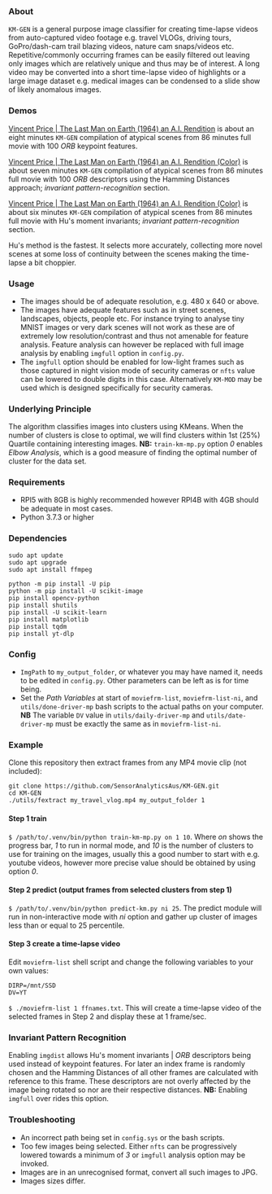 
### About ###
`KM-GEN` is a general purpose image classifier for creating time-lapse videos from auto-captured video footage e.g. travel VLOGs, driving tours, GoPro/dash-cam trail blazing videos, nature cam snaps/videos etc. Repetitive/commonly occurring frames can be easily filtered out leaving only images which are relatively unique and thus may be of interest. A long video may be converted into a short time-lapse video of highlights or a large image dataset e.g. medical images can be condensed to a slide show of likely anomalous images.

### Demos ###
[Vincent Price | The Last Man on Earth (1964) an A.I. Rendition](https://youtu.be/dgB6E9QJVKk?si=J3d7sTJOuMGVpvhK) is about an eight minutes `KM-GEN` compilation of atypical scenes from 86 minutes full movie with 100 *ORB* keypoint features.

[Vincent Price | The Last Man on Earth (1964) an A.I. Rendition (Color)](https://youtu.be/mgjJMnhwmpM) is about seven minutes `KM-GEN` compilation of atypical scenes from 86 minutes full movie with 100 *ORB* descriptors using the Hamming Distances approach; *invariant pattern-recognition* section.

[Vincent Price | The Last Man on Earth (1964) an A.I. Rendition (Color)](https://youtu.be/xaTTK8JK-Gs) is about six minutes `KM-GEN` compilation of atypical scenes from 86 minutes full movie with Hu's moment invariants; *invariant pattern-recognition* section.

Hu's method is the fastest. It selects more accurately, collecting more novel scenes at some loss of continuity between the scenes making the time-lapse a bit choppier.

### Usage
* The images should be of adequate resolution, e.g. 480 x 640 or above.
* The images have adequate features such as in street scenes, landscapes, objects, people etc. For instance trying to analyse tiny MNIST images or very dark scenes will not work as these are of extremely low resolution/contrast and thus not amenable for feature analysis. Feature analysis can however be replaced with full image analysis by enabling `imgfull` option in `config.py`. 
* The `imgfull` option should be enabled for low-light frames such as those captured in night vision mode of security cameras or `nfts` value can be lowered to double digits in this case. Alternatively `KM-MOD` may be used which is designed specifically for security cameras.

### Underlying Principle
The algorithm classifies images into clusters using KMeans. When the number of clusters is close to optimal, we will find clusters within 1st (25%) Quartile containing interesting images. 
**NB:** `train-km-mp.py` option *0* enables *Elbow Analysis*, which is a good measure of finding the optimal number of cluster for the data set.

### Requirements
* RPI5 with 8GB is highly recommended however RPI4B with 4GB should be adequate in most cases.
* Python 3.7.3 or higher

### Dependencies
```
sudo apt update
sudo apt upgrade
sudo apt install ffmpeg

python -m pip install -U pip
python -m pip install -U scikit-image 
pip install opencv-python
pip install shutils
pip install -U scikit-learn
pip install matplotlib
pip install tqdm
pip install yt-dlp
```

### Config
* `ImgPath` to `my_output_folder`, or whatever you may have named it, needs to be edited in `config.py`. Other parameters can be left as is for time being.
* Set the *Path Variables* at start of `moviefrm-list`, `moviefrm-list-ni`, and `utils/done-driver-mp` bash scripts to the actual paths on your computer. 
**NB** The variable `DV` value in `utils/daily-driver-mp` and `utils/date-driver-mp` must be exactly the same as in `moviefrm-list-ni`.

### Example
Clone this repository then extract frames from any MP4 movie clip (not included):
```
git clone https://github.com/SensorAnalyticsAus/KM-GEN.git
cd KM-GEN
./utils/fextract my_travel_vlog.mp4 my_output_folder 1
```

#### Step 1 train
`$ /path/to/.venv/bin/python train-km-mp.py on 1 10`. Where *on* shows the progress bar, *1* to run in normal mode, and *10* is the number of clusters to use for training on the images, usually this a good number to start with e.g. youtube videos, however more precise value should be obtained by using option *0*.

#### Step 2 predict (output frames from selected clusters from step 1)
`$ /path/to/.venv/bin/python predict-km.py ni 25`. The predict module will run in non-interactive mode with *ni* option and gather up cluster of images less than or equal to 25 percentile.

#### Step 3 create a time-lapse video
Edit `moviefrm-list` shell script and change the following variables to your own values:
```
DIRP=/mnt/SSD
DV=YT
```
`$ ./moviefrm-list 1 ffnames.txt`. This will create a time-lapse video of the selected frames in Step 2 and display these at 1 frame/sec.

### Invariant Pattern Recognition
Enabling `imgdist` allows Hu's moment invariants | *ORB* descriptors being used instead of keypoint features. For later an index frame is randomly chosen and the Hamming Distances of all other frames are calculated with reference to this frame. These descriptors are not overly affected by the image being rotated so nor are their respective distances. **NB:** Enabling `imgfull` over rides this option.
### Troubleshooting
* An incorrect path being set in `config.sys` or the bash scripts.
* Too few images being selected. Either `nfts` can be progressively lowered towards a minimum of *3* or `imgfull` analysis option may be invoked.
* Images are in an unrecognised format, convert all such images to JPG.
* Images sizes differ. 
